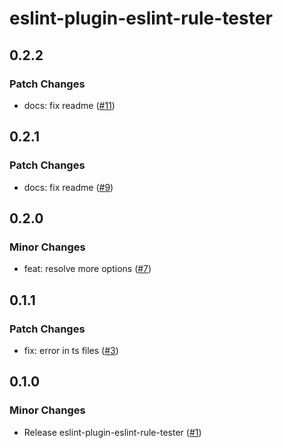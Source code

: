 # eslint-plugin-eslint-rule-tester

## 0.2.2

### Patch Changes

- docs: fix readme ([#11](https://github.com/ota-meshi/eslint-plugin-eslint-rule-tester/pull/11))

## 0.2.1

### Patch Changes

- docs: fix readme ([#9](https://github.com/ota-meshi/eslint-plugin-eslint-rule-tester/pull/9))

## 0.2.0

### Minor Changes

- feat: resolve more options ([#7](https://github.com/ota-meshi/eslint-plugin-eslint-rule-tester/pull/7))

## 0.1.1

### Patch Changes

- fix: error in ts files ([#3](https://github.com/ota-meshi/eslint-plugin-eslint-rule-tester/pull/3))

## 0.1.0

### Minor Changes

- Release eslint-plugin-eslint-rule-tester ([#1](https://github.com/ota-meshi/eslint-plugin-eslint-rule-tester/pull/1))

